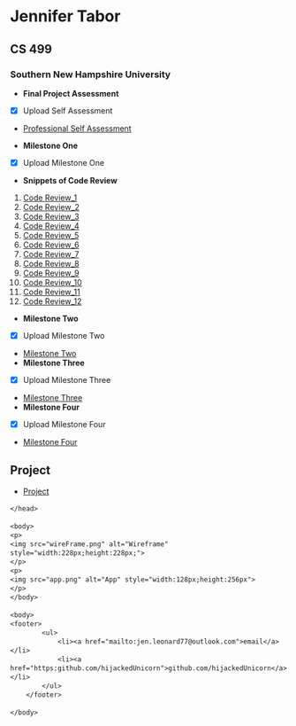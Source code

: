 
# Jennifer Tabor
## CS 499
### Southern New Hampshire University

- **Final Project Assessment**
- [x] Upload Self Assessment
- [Professional Self Assessment](https://github.com/hijackedUnicorn/hijackedUnicorn.github.io/blob/master/CS499_ProfessionalSelfAssement_JenniferTabor.docx)

- **Milestone One**
- [x] Upload Milestone One
- **Snippets of Code Review**
1. [Code Review_1](codeReview_1.jpg)
2. [Code Review_2](codeReview_2.jpg)
3. [Code Review_3](codeReview_3.jpg)
4. [Code Review_4](codeReview_4.jpg)
5. [Code Review_5](codeReview_5.jpg)
6. [Code Review_6](codeReview_6.jpg)
7. [Code Review_7](codeReview_7.jpg)
8. [Code Review_8](codeReview_8.jpg)
9. [Code Review_9](codeReview_9.jpg)
10. [Code Review_10](codeReview_10.jpg)
11. [Code Review_11](codeReview_11.jpg)
12. [Code Review_12](codeReview_12.jpg)
 
- **Milestone Two**
- [x] Upload Milestone Two
- [Milestone Two](https://github.com/hijackedUnicorn/hijackedUnicorn.github.io/blob/master/CS%20499_%20MilestoneTwo_Jennifer%20Tabor.docx)
- **Milestone Three**
- [x] Upload Milestone Three
- [Milestone Three](https://github.com/hijackedUnicorn/hijackedUnicorn.github.io/blob/master/CS%20499_Milestone%20Three_Jennifer%20Tabor.docx)
- **Milestone Four**
- [x] Upload Milestone Four
- [Milestone Four](https://github.com/hijackedUnicorn/hijackedUnicorn.github.io/blob/master/CS%20499_Milestone%20Four_Jennifer%20Tabor.docx)

## Project
- [Project](https://github.com/hijackedUnicorn/hijackedUnicorn.github.io/blob/master/PortfolioNotes_MilestoneFour_JenniferTabor.zip)



<html>
	<head>
		<title>Jennifer Tabor's ePortfolio</title>
		<!-- link to main stylesheet -->
		<link rel="stylesheet" type="text/css" href="/css/main.css">
		 
		
	</head>

	<body>
	<p>
	<img src="wireFrame.png" alt="Wireframe" style="width:228px;height:228px;">
	</p>
	<p>
	<img src="app.png" alt="App" style="width:128px;height:256px">
	</p>
	</body>
	
	<body>
	<footer>
    		<ul>
        		<li><a href="mailto:jen.leonard77@outlook.com">email</a></li>
        		<li><a href="https:github.com/hijackedUnicorn">github.com/hijackedUnicorn</a></li>
			</ul>
		</footer>
		
	</body>
</html>



